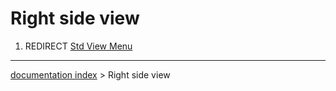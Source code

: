 # Right side view
1.  REDIRECT [Std View Menu](Std_View_Menu.md)

---
[documentation index](../README.md) > Right side view
